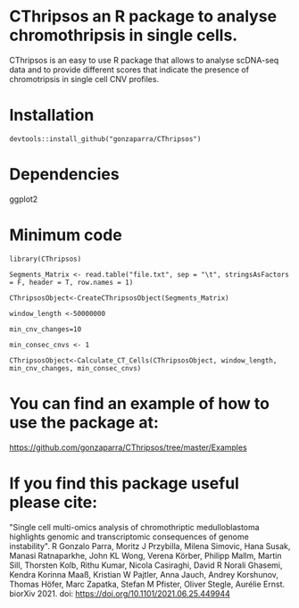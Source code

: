# CThripsos an R package to analyse chromothripsis in single cells. 

CThripsos is an easy to use R package that allows to analyse scDNA-seq data and to provide different scores that indicate the presence of chromotripsis in single cell CNV profiles.

# Installation
`devtools::install_github("gonzaparra/CThripsos")`

# Dependencies
ggplot2

# Minimum code
`library(CThripsos)`

`Segments_Matrix <- read.table("file.txt", sep = "\t", stringsAsFactors = F, header = T, row.names = 1)`

`CThripsosObject<-CreateCThripsosObject(Segments_Matrix)`

`window_length <-50000000`

`min_cnv_changes=10`

`min_consec_cnvs <- 1`

`CThripsosObject<-Calculate_CT_Cells(CThripsosObject, window_length, min_cnv_changes, min_consec_cnvs)`

# You can find an example of how to use the package at:
https://github.com/gonzaparra/CThripsos/tree/master/Examples

# If you find this package useful please cite:
"Single cell multi-omics analysis of chromothriptic medulloblastoma highlights genomic and transcriptomic consequences of genome instability". R Gonzalo Parra, Moritz J Przybilla, Milena Simovic, Hana Susak, Manasi Ratnaparkhe, John KL Wong, Verena Körber, Philipp Mallm, Martin Sill, Thorsten Kolb, Rithu Kumar, Nicola Casiraghi, David R Norali Ghasemi, Kendra Korinna Maaß, Kristian W Pajtler, Anna Jauch, Andrey Korshunov, Thomas Höfer, Marc Zapatka, Stefan M Pfister, Oliver Stegle, Aurélie Ernst.
biorXiv 2021. doi: https://doi.org/10.1101/2021.06.25.449944
